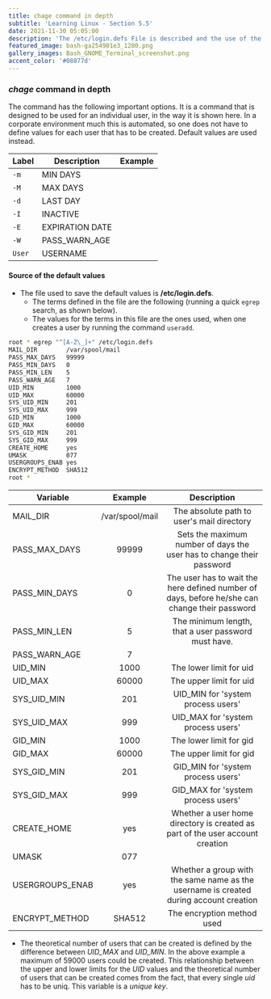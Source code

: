 ```yaml
---
title: chage command in depth
subtitle: 'Learning Linux - Section 5.5'
date: 2021-11-30 05:05:00
description: 'The /etc/login.defs File is described and the use of the variables that are defined inside this file in terms of their role during the usage of useradd command.'
featured_image: bash-ga254901e3_1280.png
gallery_images: Bash_GNOME_Terminal_screenshot.png
accent_color: '#08877d'
---
```


### *chage* command in depth

The command has the following important options. It is a command that is designed to be used for an individual user,
in the way it is shown here. In a corporate environment much this is automated, so one does not have to define values for each user that has to be created. Default values are used instead.


| Label  | Description     | Example |
|--------|-----------------|---------|
| `-m`   | MIN DAYS        |         |
| `-M`   | MAX DAYS        |         |
| `-d`   | LAST DAY        |         |
| `-I`   | INACTIVE        |         |
| `-E`   | EXPIRATION DATE |         |
| `-W`   | PASS_WARN_AGE   |         |
| `User` | USERNAME        |         |


#### Source of the default values

- The file used to save the default values is **/etc/login.defs**.
  - The terms defined in the file are the following (running a quick `egrep` search, as shown below).
  - The values for the terms in this file are the ones used, when one creates a user by running the command `useradd`.


```bash
root * egrep "^[A-Z\_]+" /etc/login.defs 
MAIL_DIR        /var/spool/mail
PASS_MAX_DAYS   99999
PASS_MIN_DAYS   0
PASS_MIN_LEN    5
PASS_WARN_AGE   7
UID_MIN         1000
UID_MAX         60000
SYS_UID_MIN     201
SYS_UID_MAX     999
GID_MIN         1000
GID_MAX         60000
SYS_GID_MIN     201
SYS_GID_MAX     999
CREATE_HOME     yes
UMASK           077
USERGROUPS_ENAB yes
ENCRYPT_METHOD  SHA512
root * 
```

| Variable        |     Example	      |                                          Description                                          |
|-----------------|:-----------------:|:---------------------------------------------------------------------------------------------:|
| MAIL_DIR        | /var/spool/mail 	 |                          The absolute path to user's mail directory                           |
| PASS_MAX_DAYS   | 99999           	 |             Sets the maximum number of days the user has to change their password             |
| PASS_MIN_DAYS   | 0               	 | The user has to wait the here defined number of days, before he/she can change their password |
| PASS_MIN_LEN    | 5               	 |                      The minimum length, that a user password must have.                      |
| PASS_WARN_AGE   | 7               	 |                                                                                               |
| UID_MIN         | 1000            	 |                                    The lower limit for uid                                    |
| UID_MAX         | 60000           	 |                                    The upper limit for uid                                    |
| SYS_UID_MIN     | 201             	 |                              UID_MIN for 'system process users'                               |
| SYS_UID_MAX     | 999             	 |                              UID_MAX for 'system process users'                               |
| GID_MIN         | 1000            	 |                                    The lower limit for gid                                    |
| GID_MAX         | 60000           	 |                                    The upper limit for gid                                    |
| SYS_GID_MIN     | 201             	 |                              GID_MIN for 'system process users'                               |
| SYS_GID_MAX     | 999             	 |                              GID_MAX for 'system process users'                               |
| CREATE_HOME     | yes             	 |         Whether a user home directory is created as part of the user account creation         |
| UMASK           | 077             	 |                                                                                               |
| USERGROUPS_ENAB | yes             	 |     Whether a group with the same name as the username is created during account creation     |
| ENCRYPT_METHOD  | SHA512          	 |                                  The encryption method used                                   |

- The theoretical number of users that can be created is defined by the difference between *UID_MAX* and *UID_MIN*. In the above example a maximum of 59000 users could be created. This relationship between the upper and lower limits for the *UID* values and the theoretical number of users that can be created comes from the fact, that every single *uid* has to be uniq. This variable is a *unique key*.

